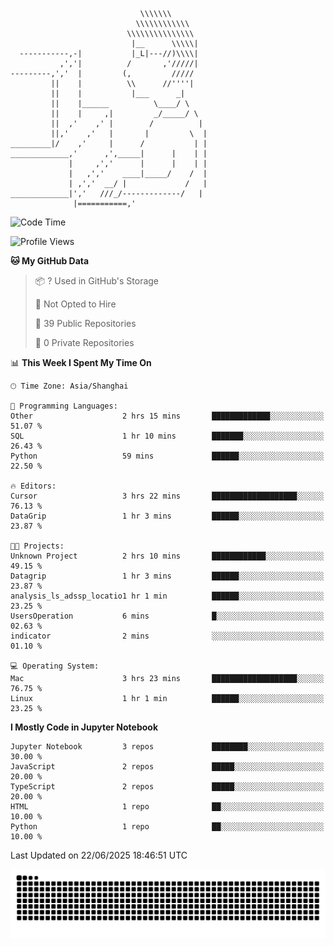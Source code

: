 ```
                             \\\\\\\
                            \\\\\\\\\\\\
                          \\\\\\\\\\\\\\\
                           |__      \\\\\|
  -----------,-|           |_L|---//)\\\\|
           ,','|          /       ,'/////|
---------,','  |         (,         /////
         ||    |          \\      //''''|
         ||    |           |___      _|
         ||    |______          \____/ \
         ||    |     ,|         _/_____/ \
         ||  ,'    ,' |        /          |
         ||,'    ,'   |       |         \  |
_________|/    ,'     |      /           | |
_____________,'      ,',_____|      |    | |
             |     ,','      |      |    | |
             |   ,','    ____|_____/    /  |
             | ,','  __/ |             /   |
_____________|','   ///_/-------------/   |
              |===========,'
```

<!--START_SECTION:waka-->
![Code Time](http://img.shields.io/badge/Code%20Time-42%20hrs%2042%20mins-blue)

![Profile Views](http://img.shields.io/badge/Profile%20Views-0-blue)

**🐱 My GitHub Data** 

> 📦 ? Used in GitHub's Storage 
 > 
> 🚫 Not Opted to Hire
 > 
> 📜 39 Public Repositories 
 > 
> 🔑 0 Private Repositories 
 > 
📊 **This Week I Spent My Time On** 

```text
🕑︎ Time Zone: Asia/Shanghai

💬 Programming Languages: 
Other                    2 hrs 15 mins       █████████████░░░░░░░░░░░░   51.07 % 
SQL                      1 hr 10 mins        ███████░░░░░░░░░░░░░░░░░░   26.43 % 
Python                   59 mins             ██████░░░░░░░░░░░░░░░░░░░   22.50 % 

🔥 Editors: 
Cursor                   3 hrs 22 mins       ███████████████████░░░░░░   76.13 % 
DataGrip                 1 hr 3 mins         ██████░░░░░░░░░░░░░░░░░░░   23.87 % 

🐱‍💻 Projects: 
Unknown Project          2 hrs 10 mins       ████████████░░░░░░░░░░░░░   49.15 % 
Datagrip                 1 hr 3 mins         ██████░░░░░░░░░░░░░░░░░░░   23.87 % 
analysis_ls_adssp_locatio1 hr 1 min          ██████░░░░░░░░░░░░░░░░░░░   23.25 % 
UsersOperation           6 mins              █░░░░░░░░░░░░░░░░░░░░░░░░   02.63 % 
indicator                2 mins              ░░░░░░░░░░░░░░░░░░░░░░░░░   01.10 % 

💻 Operating System: 
Mac                      3 hrs 23 mins       ███████████████████░░░░░░   76.75 % 
Linux                    1 hr 1 min          ██████░░░░░░░░░░░░░░░░░░░   23.25 % 
```

**I Mostly Code in Jupyter Notebook** 

```text
Jupyter Notebook         3 repos             ████████░░░░░░░░░░░░░░░░░   30.00 % 
JavaScript               2 repos             █████░░░░░░░░░░░░░░░░░░░░   20.00 % 
TypeScript               2 repos             █████░░░░░░░░░░░░░░░░░░░░   20.00 % 
HTML                     1 repo              ██░░░░░░░░░░░░░░░░░░░░░░░   10.00 % 
Python                   1 repo              ██░░░░░░░░░░░░░░░░░░░░░░░   10.00 % 
```




 Last Updated on 22/06/2025 18:46:51 UTC
<!--END_SECTION:waka-->

<picture>
  <source media="(prefers-color-scheme: dark)" srcset="https://raw.githubusercontent.com/yuemanly/yuemanly/output/github-contribution-grid-snake-dark.svg" />
  <source media="(prefers-color-scheme: light)" srcset="https://raw.githubusercontent.com/yuemanly/yuemanly/output/github-contribution-grid-snake.svg" />
  <img alt="github-snake" src="https://raw.githubusercontent.com/yuemanly/yuemanly/output/github-contribution-grid-snake.svg" />
</picture>
<!--
**yuemanly/yuemanly** is a ✨ _special_ ✨ repository because its `README.md` (this file) appears on your GitHub profile.

Here are some ideas to get you started:

- 🔭 I’m currently working on ...
- 🌱 I’m currently learning ...
- 👯 I’m looking to collaborate on ...
- 🤔 I’m looking for help with ...
- 💬 Ask me about ...
- 📫 How to reach me: ...
- 😄 Pronouns: ...
- ⚡ Fun fact: ...
-->

